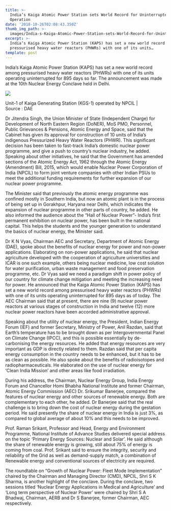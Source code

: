 ```yaml
---
title: >-
  India’s Kaiga Atomic Power Station sets World Record for Uninterrupted
  Operation
date: '2018-10-26T02:08:43.350Z'
thumb_img_path: >-
  images/India-s-Kaiga-Atomic-Power-Station-sets-World-Record-for-Uninterrupted-Operation/1*hVXRt2vuAfvcTxBUVdAupg.jpeg
excerpt: >-
  India’s Kaiga Atomic Power Station (KAPS) has set a new world record among
  pressurised heavy water reactors (PHWRs) with one of its units…
template: post
---
```

India’s Kaiga Atomic Power Station (KAPS) has set a new world record among pressurised heavy water reactors (PHWRs) with one of its units operating uninterrupted for 895 days so far. The announcement was made at the 10th Nuclear Energy Conclave held in Delhi.

![](/images/India-s-Kaiga-Atomic-Power-Station-sets-World-Record-for-Uninterrupted-Operation/1*hVXRt2vuAfvcTxBUVdAupg.jpeg)

<figcaption>Unit-1 of Kaiga Generating Station (KGS-1) operated by NPCIL | Source&nbsp;:&nbsp;DAE</figcaption>

Dr Jitendra Singh, the Union Minister of State (Independent Charge) for Development of North Eastern Region (DoNER), MoS PMO, Personnel, Public Grievances & Pensions, Atomic Energy and Space, said that the Cabinet has given its approval for construction of 10 units of India’s indigenous Pressurized Heavy Water Reactors (PHWR). This significant decision has been taken to fast-track India’s domestic nuclear power programme, and give a push to country’s nuclear industry, he added. Speaking about other initiatives, he said that the Government has amended sections of the Atomic Energy Act, 1962 through the Atomic Energy (Amendment) Bill, 2015, which would enable Nuclear Power Corporation of India (NPCIL) to form joint venture companies with other Indian PSUs to meet the additional funding requirements for further expansion of our nuclear power programme.

The Minister said that previously the atomic energy programme was confined mostly in Southern India, but now an atomic plant is in the process of being set up in Gorakhpur, Haryana near Delhi, which indicates the expansion of nuclear programme in other parts of country, he added. He also informed the audience about the “Hall of Nuclear Power”- India’s first permanent exhibition on nuclear power, has been built in the national capital. This helps the students and the younger generation to understand the basics of nuclear energy, the Minister said.

Dr K N Vyas, Chairman AEC and Secretary, Department of Atomic Energy (DAE), spoke about the benefits of nuclear energy for power and non-power applications. Elaborating on non-power applications, he said that nuclear agriculture developed with the cooperation of agriculture universities and ICAR is one such example, others being nuclear medicine, low cost solution for water purification, urban waste management and food preservation programme, etc. Dr Vyas said we need a paradigm shift in power policy of our country for climate change mitigation and meeting the increasing need for power. He announced that the Kaiga Atomic Power Station (KAPS) has set a new world record among pressurised heavy water reactors (PHWRs) with one of its units operating uninterrupted for 895 days as of today. The AEC Chairman said that at present, there are nine (9) nuclear power reactors at various stages of construction in India and twelve (12) more nuclear power reactors have been accorded administrative approval.

Speaking about the utility of nuclear energy, the President, Indian Energy Forum (IEF) and former Secretary, Ministry of Power, Anil Razdan, said that Earth’s temperature has to be brought down as per Intergovernmental Panel on Climate Change (IPCC), and this is possible essentially by de-carbonising the energy resources. He added that energy resources are very important as GDP is directly related to them. Razdan said that per capita energy consumption in the country needs to be enhanced, but it has to be as clean as possible. He also spoke about the benefits of radioisotopes and radiopharmaceuticals. He elaborated on the use of nuclear energy for ‘Clean India Mission’ and other areas like food irradiation.

During his address, the Chairman, Nuclear Energy Group, India Energy Forum and Chancellor Homi Bhabha National Institute and former Chairman, Atomic Energy Commission (AEC) Dr. Srikumar Banerjee, compared the features of nuclear energy and other sources of renewable energy. Both are complementary to each other, he added. Dr Banerjee said that the real challenge is to bring down the cost of nuclear energy during the gestation period. He said presently the share of nuclear energy in India is just 3%, as compared to global average of about 10% and this needs to be improved.

Prof. Raman Srikant, Professor and Head, Energy and Environment Programme, National Institute of Advance Studies delivered special address on the topic ‘Primary Energy Sources: Nuclear and Solar’. He said although the share of renewable energy is growing, still about 75% of energy is coming from coal. Prof. Srikant said to ensure the integrity, security and reliability of the Grid as well as demand-supply match, a combination of Renewable energy and conventional sources of electricity are required.

The roundtable on “Growth of Nuclear Power: Fleet Mode Implementation” chaired by the Chairman and Managing Director (CMD), NPCIL, Shri S K Sharma, is another highlight of the conclave. During the conclave, two sessions titled ‘Nuclear Energy Applications in Medical and Agriculture’ and ‘Long term perspective of Nuclear Power’ were chaired by Shri S A Bhadwaj, Chairman, AERB and Dr S Banerjee, former Chairman, AEC respectively.
